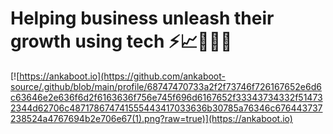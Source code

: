 # Helping business unleash their  growth using tech ⚡📈👩🏽‍💻 
[![https://ankaboot.io](https://github.com/ankaboot-source/.github/blob/main/profile/68747470733a2f2f73746f726167652e6d6c63646e2e636f6d2f6163636f756e745f696d6167652f33343734332f514732344d62706c487178674741555443417033636b30785a76346c676443737238524a4767694b2e706e67(1).png?raw=true)](https://ankaboot.io)
